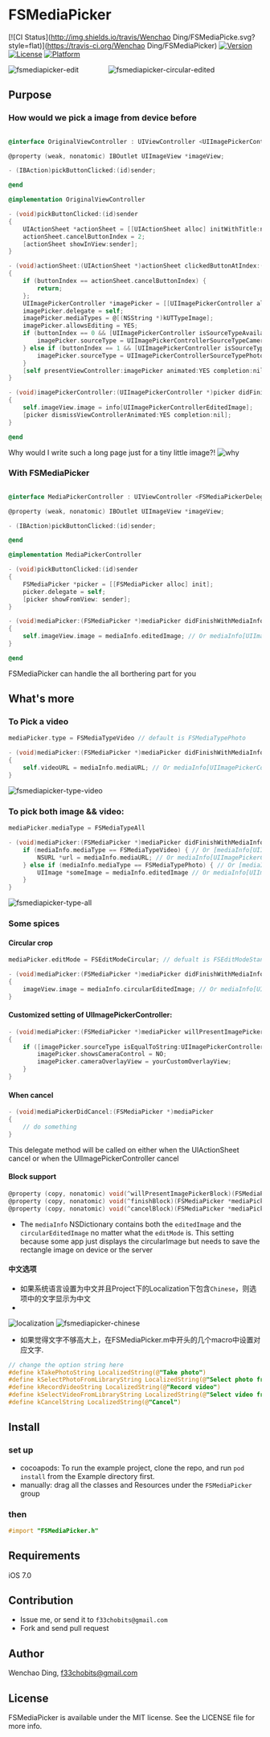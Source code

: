 # FSMediaPicker

[![CI Status](http://img.shields.io/travis/Wenchao Ding/FSMediaPicke.svg?style=flat)](https://travis-ci.org/Wenchao Ding/FSMediaPicker)
[![Version](https://img.shields.io/cocoapods/v/FSMediaPicker.svg?style=flat)](http://cocoadocs.org/docsets/FSMediaPicker)
[![License](https://img.shields.io/cocoapods/l/FSMediaPicker.svg?style=flat)](http://cocoadocs.org/docsets/FSMediaPicker)
[![Platform](https://img.shields.io/cocoapods/p/FSMediaPicker.svg?style=flat)](http://cocoadocs.org/docsets/FSMediaPicker)

![fsmediapicker-edit](https://cloud.githubusercontent.com/assets/5186464/6525012/1544d590-c43b-11e4-8ed2-8cf8eef14009.gif)  &nbsp;&nbsp;&nbsp;&nbsp;&nbsp;&nbsp;&nbsp;&nbsp;&nbsp;&nbsp;&nbsp;&nbsp;&nbsp; ![fsmediapicker-circular-edited](https://cloud.githubusercontent.com/assets/5186464/6524931/11bfd51a-c43a-11e4-8197-ced99a29df69.gif)

## Purpose

### How would we pick a image from device before

```objective-c

@interface OriginalViewController : UIViewController <UIImagePickerControllerDelegate,UINavigationControllerDelegate,UIActionSheetDelegate>

@property (weak, nonatomic) IBOutlet UIImageView *imageView;

- (IBAction)pickButtonClicked:(id)sender;

@end

@implementation OriginalViewController

- (void)pickButtonClicked:(id)sender
{
    UIActionSheet *actionSheet = [[UIActionSheet alloc] initWithTitle:nil delegate:self cancelButtonTitle:@"Cancel" destructiveButtonTitle:nil otherButtonTitles:@"Take photo", @"Select photo from camera", nil];
    actionSheet.cancelButtonIndex = 2;
    [actionSheet showInView:sender];
}

- (void)actionSheet:(UIActionSheet *)actionSheet clickedButtonAtIndex:(NSInteger)buttonIndex
{
    if (buttonIndex == actionSheet.cancelButtonIndex) {
        return;
    };
    UIImagePickerController *imagePicker = [[UIImagePickerController alloc] init];
    imagePicker.delegate = self;
    imagePicker.mediaTypes = @[(NSString *)kUTTypeImage];
    imagePicker.allowsEditing = YES;
    if (buttonIndex == 0 && [UIImagePickerController isSourceTypeAvailable:UIImagePickerControllerSourceTypeCamera]) {
        imagePicker.sourceType = UIImagePickerControllerSourceTypeCamera;
    } else if (buttonIndex == 1 && [UIImagePickerController isSourceTypeAvailable:UIImagePickerControllerSourceTypePhotoLibrary]) {
        imagePicker.sourceType = UIImagePickerControllerSourceTypePhotoLibrary;
    }
    [self presentViewController:imagePicker animated:YES completion:nil];
}

- (void)imagePickerController:(UIImagePickerController *)picker didFinishPickingMediaWithInfo:(NSDictionary *)info
{
    self.imageView.image = info[UIImagePickerControllerEditedImage];
    [picker dismissViewControllerAnimated:YES completion:nil];
}

@end
```

Why would I write such a long page just for a tiny little image?!
![why](http://cdn1.raywenderlich.com/wp-content/uploads/2012/09/Rage-why.png)

### With FSMediaPicker

```objective-c

@interface MediaPickerController : UIViewController <FSMediaPickerDelegate>

@property (weak, nonatomic) IBOutlet UIImageView *imageView;

- (IBAction)pickButtonClicked:(id)sender;

@end

@implementation MediaPickerController

- (void)pickButtonClicked:(id)sender
{
    FSMediaPicker *picker = [[FSMediaPicker alloc] init];
    picker.delegate = self;
    [picker showFromView: sender];
}

- (void)mediaPicker:(FSMediaPicker *)mediaPicker didFinishWithMediaInfo:(NSDictionary *)mediaInfo
{
    self.imageView.image = mediaInfo.editedImage; // Or mediaInfo[UIImagePickerControllerEditedImage]
}

@end
```

FSMediaPicker can handle the all borthering part for you

## What's more

### To Pick a video

```objective-c
mediaPicker.type = FSMediaTypeVideo // default is FSMediaTypePhoto

- (void)mediaPicker:(FSMediaPicker *)mediaPicker didFinishWithMediaInfo:(NSDictionary *)mediaInfo
{
    self.videoURL = mediaInfo.mediaURL; // Or mediaInfo[UIImagePickerControllerMediaURL]
}
```

![fsmediapicker-type-video](https://cloud.githubusercontent.com/assets/5186464/6525055/b20b75be-c43b-11e4-93eb-a0297157dd79.png)

### To pick both image && video:
```objective-c
mediaPicker.mediaType = FSMediaTypeAll

- (void)mediaPicker:(FSMediaPicker *)mediaPicker didFinishWithMediaInfo:(NSDictionary *)mediaInfo
    if (mediaInfo.mediaType == FSMediaTypeVideo) { // Or [mediaInfo[UIImagePickerControllerMediaType] isEqualToString:(NSString)kUTTypeMovie];
        NSURL *url = mediaInfo.mediaURL; // Or mediaInfo[UIImagePickerControllerMediaURL]
    } else if (mediaInfo.mediaType == FSMediaTypePhoto) { // Or [mediaInfo[UIImagePickerControllerMediaType] isEqualToString:(NSString)kUTTypeImage];
        UIImage *someImage = mediaInfo.editedImage // Or mediaInfo[UIImagePickerControllerEditedImage]
    }
}
```

![fsmediapicker-type-all](https://cloud.githubusercontent.com/assets/5186464/6525058/bc2e6736-c43b-11e4-811c-5d3f3ba82e26.png)

### Some spices

#### Circular crop
```objective-c
mediaPicker.editMode = FSEditModeCircular; // defualt is FSEditModeStandard

- (void)mediaPicker:(FSMediaPicker *)mediaPicker didFinishWithMediaInfo:(NSDictionary *)mediaInfo
{
    imageView.image = mediaInfo.circularEditedImage; // Or mediaInfo[UIImagePickerControllerCircularEditedImage]
}
```
#### Customized setting of UIImagePickerController:

```objective-c
- (void)mediaPicker:(FSMediaPicker *)mediaPicker willPresentImagePickerController:(UIImagePickerController *)imagePicker
{
    if ([imagePicker.sourceType isEqualToString:UIImagePickerControllerSourceTypeCamera]) {
        imagePicker.showsCameraControl = NO;
        imagePicker.cameraOverlayView = yourCustomOverlayView;
    }
}
```

#### When cancel

```objective-c
- (void)mediaPickerDidCancel:(FSMediaPicker *)mediaPicker
{
    // do something
}
```
This delegate method will be called on either when the UIActionSheet cancel or when the UIImagePickerController cancel

#### Block support

```objective-c
@property (copy, nonatomic) void(^willPresentImagePickerBlock)(FSMediaPicker *mediaPicker, UIImagePickerController *imagePicker);
@property (copy, nonatomic) void(^finishBlock)(FSMediaPicker *mediaPicker, NSDictionary *mediaInfo);
@property (copy, nonatomic) void(^cancelBlock)(FSMediaPicker *mediaPicker);
```

* The `mediaInfo` NSDictionary contains both the `editedImage` and the `circularEditedImage` no matter what the `editMode` is. This setting because some app just displays the circularImage but needs to save the rectangle image on device or the server

#### 中文选项
* 如果系统语言设置为中文并且Project下的Localization下包含`Chinese`，则选项中的文字显示为中文
* 
![localization](https://cloud.githubusercontent.com/assets/5186464/6525144/dba46592-c43c-11e4-8115-d4f17e382d43.png)
![fsmediapicker-chinese](https://cloud.githubusercontent.com/assets/5186464/6525153/0de85dec-c43d-11e4-9b73-298bd2fa9b9a.png)

* 如果觉得文字不够高大上，在FSMediaPicker.m中开头的几个macro中设置对应文字. 
```objective-c
// change the option string here
#define kTakePhotoString LocalizedString(@"Take photo")
#define kSelectPhotoFromLibraryString LocalizedString(@"Select photo from photo library")
#define kRecordVideoString LocalizedString(@"Record video")
#define kSelectVideoFromLibraryString LocalizedString(@"Select video from photo library")
#define kCancelString LocalizedString(@"Cancel")
```

## Install

### set up

* cocoapods: To run the example project, clone the repo, and run `pod install` from the Example directory first.
* manually: drag all the classes and Resources under the `FSMediaPicker` group  

### then
```objective-c
#import "FSMediaPicker.h"
```

## Requirements

iOS 7.0

## Contribution

* Issue me, or send it to `f33chobits@gmail.com`
* Fork and send pull request

## Author

Wenchao Ding, f33chobits@gmail.com

## License

FSMediaPicker is available under the MIT license. See the LICENSE file for more info.

